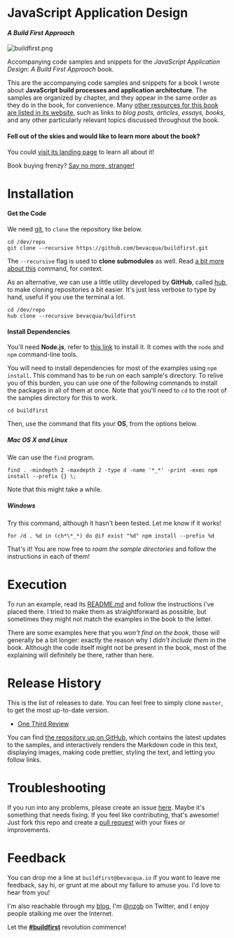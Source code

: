 # JavaScript Application Design
#### _A Build First Approach_

![buildfirst.png][1]

Accompanying code samples and snippets for the _JavaScript Application Design: A Build First Approach_ book.

This are the accompanying code samples and snippets for a book I wrote about **JavaScript build processes and application architecture**. The samples are organized by chapter, and they appear in the same order as they do in the book, for convenience. Many [other resources for this book are listed in its website](http://bevacqua.io/buildfirst/resources "#buildfirst resources"), such as links to _blog posts, articles, essays, books_, and any other particularly relevant topics discussed throughout the book.

#### Fell out of the skies and would like to learn more about the book?

You could [visit its landing page](http://bevacqua.io/buildfirst "JavaScript Application Design: A Build First Approach") to learn all about it!

Book buying frenzy? [Say no more, stranger!](http://bevacqua.io/bf/book "Get the book from Manning!")

# Installation

#### Get the Code

We need [git](http://git-scm.com/ "git source control"), to `clone` the repository like below.

```shell
cd /dev/repo
git clone --recursive https://github.com/bevacqua/buildfirst.git
```

The `--recursive` flag is used to **clone submodules** as well. Read [a bit more about this](http://stackoverflow.com/a/4438292/389745) command, for context.

As an alternative, we can use a little utility developed by **GitHub**, called [hub](http://hub.github.com/ "hub by GitHub"), to make cloning repositories a bit easier. It's just less verbose to type by hand, useful if you use the terminal a lot.

```shell
cd /dev/repo
hub clone --recursive bevacqua/buildfirst
```

#### Install Dependencies

You'll need **Node.js**, refer to [this link](http://nodejs.org/download/ "Node.js Downloads") to install it. It comes with the `node` and `npm` command-line tools.

You will need to install dependencies for most of the examples using `npm install`. This command has to be run on each sample's directory. To relive you of this burden, you can use one of the following commands to install the packages in all of them at once. Note that you'll need to `cd` to the root of the samples directory for this to work.

```shell
cd buildfirst
```

Then, use the command that fits your **OS**, from the options below.

##### Mac OS X and Linux

We can use the `find` program.

```shell
find . -mindepth 2 -maxdepth 2 -type d -name '*_*' -print -exec npm install --prefix {} \;
```

Note that this might take a while.

##### Windows

Try this command, although it hasn't been tested. Let me know if it works!

```shell
for /d . %d in (ch*\*_*) do @if exist "%d" npm install --prefix %d
```

That's it! You are now free to _roam the sample directories_ and follow the instructions in each of them!

# Execution

To run an example, read its [README.md](README.md "To understand recursion, you must first understand recursion") and follow the instructions I've placed there. I tried to make them as straightforward as possible, but sometimes they might not match the examples in the book to the letter.

There are some examples here that you _won't find on the book_, those will generally be a bit longer: exactly the reason why I _didn't include them_ in the book. Although the code itself might not be present in the book, most of the explaining will definitely be there, rather than here.

# Release History

This is the list of releases to date. You can feel free to simply clone `master`, to get the most up-to-date version.

- [One Third Review](https://github.com/bevacqua/buildfirst/releases/tag/v0.0.1 "Tagged v0.0.1")

You can find [the repository up on GitHub](https://github.com/bevacqua/buildfirst "JavaScript Application Design Code Sample Repository"), which contains the latest updates to the samples, and interactively renders the Markdown code in this text, displaying images, making code prettier, styling the text, and letting you follow links.

# Troubleshooting

If you run into any problems, please create an issue [here](https://github.com/bevacqua/buildfirst/issues). Maybe it's something that needs fixing. If you feel like contributing, that's awesome! Just fork this repo and create a [pull request](https://help.github.com/articles/using-pull-requests) with your fixes or improvements.

# Feedback

You can drop me a line at `buildfirst@bevacqua.io` if you want to leave me feedback, say hi, or grunt at me about my failure to amuse you. I'd love to hear from you!

I'm also reachable through my [blog](http://blog.ponyfoo.com "Pony Foo"), I'm [@nzgb](https://twitter.com/nzgb "@nzgb on Twitter") on Twitter, and I enjoy people stalking me over the Internet.

Let the [**#buildfirst**](https://twitter.com/#buildfirst) revolution commence!

  [1]: http://www.gravatar.com/avatar/cee019b251cf09f440b4427541e46cb8.png?s=320
